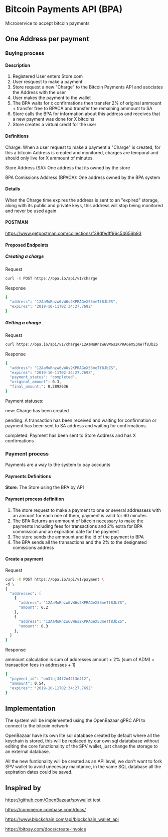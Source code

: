 # Bitcoin Payments API (BPA)

Microservice to accept bitcoin payments

## One Address per payment

### Buying process

#### Description

1) Registered User enters Store.com
2) User resquest to make a payment
3) Store request a new "Charge" to the Bitcoin Payments API and asociates the Address with the user
4) User makes the payment to the wallet
5) The BPA waits for x confirmations
    then transfer 2% of original ammount + transfer free to BPACA
    and transfer the remaining ammount to SA
6) Store calls the BPA for information about this address and receives that a new payment was done for X bitcoins
7) Store creates a virtual credit for the user

#### Definitions

Charge: When a user request to make a payment a "Charge" is created, for this a bitcoin Address is created and monitored, charges are temporal and should only live for X ammount of minutes.

Store Address (SA): One address that its owned by the store

BPA Comissions Address (BPACA): One address owned by the BPA system

#### Details

When the Charge time expires the address is sent to an "expired" storage, along with its public and private keys, this address will stop being monitored and never be used again.

#### POSTMAN
https://www.getpostman.com/collections/f38dfedff96c54656b93

#### Proposed Endpoints

##### Creating a charge

Request

```sh
curl -X POST https://bpa.io/api/v1/charge
```

Response

```sh
{
  "address": "12AaMuRnzw6vW6s2KPRAGeX53meTf8JbZS",
  "expires": "2019-10-11T02:34:27.769Z"
}
```

##### Getting a charge

Request

```sh
curl https://bpa.io/api/v1/charge/12AaMuRnzw6vW6s2KPRAGeX53meTf8JbZS
```

Response

```sh
{
  "address": "12AaMuRnzw6vW6s2KPRAGeX53meTf8JbZS",
  "expires": "2019-10-11T02:34:27.769Z",
  "payment_status": "completed",
  "original_amount": 0.3,
  "final_amount:": 0.2892636
}
```

Payment statuses:

new: Charge has been created

pending: A transaction has been received and waiting for confirmation or payment has been sent to SA address and waiting for confirmations.

completed: Payment has been sent to Store Address and has X confirmations

### Payment process

Payments are a way to the system to pay accounts

#### Payments Definitions

__Store__: The Store using the BPA by API

#### Payment process definition

1) The store request to make a payment to one or several addressess with an amount for each one of them, payment is valid for 60 minutes
2) The BPA Returns an ammount of bitcoin necessary to make the payments including fees for transactions and 2% extra for BPA commission and an expiration date for the payment
3) The store sends the ammount and the id of the payment to BPA
4) The BPA sends all the transactions and the 2% to the designated comissions address

#### Create a payment

Request

```sh
curl -X POST https://bpa.io/api/v1/payment \
-d \
{
  "addresses": [
    {
      "address": "12AaMuRnzw6vW6s2KPRAGeX53meTf8JbZS",
      "amount": 0.2
    },
    {
      "address": "12AaMuRnzw6vW6s2KPRAGeX53meTf8JbZS",
      "amount": 0.3
    },
  ]
}
```

Response

ammount calculation is sum of addresses amount + 2% (sum of ADM) + transaction fees (n addresses + 1)

```sh
{
  "payment_id": "on3lnj34l2n42l3n4l2",
  "ammount": 0.54,
  "expires": "2019-10-11T02:34:27.769Z"
}
```

## Implementation

The system will be implemented using the OpenBazaar gPRC API to connect to the bitcoin network

OpenBazaar have its own lite sql database created by default where all the keychain is stored, this will be replaced by our own sql datatabase without editing the core functionality of the SPV wallet, just change the storage to an external database.

All the new funtionality will be created as an API level, we don't want to fork SPV wallet to avoid unecesary maintance, in the same SQL database all the expiration dates could be saved.

## Inspired by

https://github.com/OpenBazaar/spvwallet test

https://commerce.coinbase.com/docs/

https://www.blockchain.com/api/blockchain_wallet_api

https://bitpay.com/docs/create-invoice
